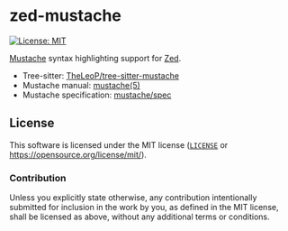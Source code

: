 # zed-mustache
[![License: MIT](https://img.shields.io/badge/License-MIT-blue.svg?style=flat-square)](https://opensource.org/licenses/MIT)

[Mustache](https://mustache.github.io/) syntax highlighting support for [Zed](https://github.com/zed-industries/zed).

- Tree-sitter: [TheLeoP/tree-sitter-mustache](https://github.com/TheLeoP/tree-sitter-mustache)
- Mustache manual: [mustache(5)](https://mustache.github.io/mustache.5.html)
- Mustache specification: [mustache/spec](https://github.com/mustache/spec)

## License
This software is licensed under the MIT license ([`LICENSE`](./LICENSE) or <https://opensource.org/license/mit/>).

### Contribution
Unless you explicitly state otherwise, any contribution intentionally submitted for inclusion in the work by you, as defined in the MIT license, shall be licensed as above, without any additional terms or conditions.
